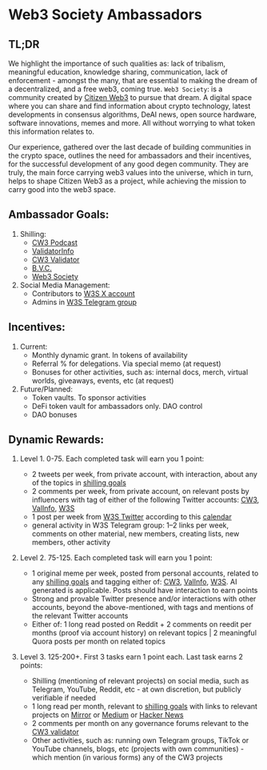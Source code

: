 # Web3 Society Ambassadors

## TL;DR 
We highlight the importance of such qualities as: lack of tribalism, meaningful education, knowledge sharing, communication, lack of enforcement - amongst the many, that are essential to making the dream of a decentralized, and a free web3, coming true. `Web3 Society`: is a community created by [Citizen Web3](https://www.citizenweb3.com/) to pursue that dream. A digital space where you can share and find information about crypto technology, latest developments in consensus algorithms, DeAI news, open source hardware, software innovations, memes and more. All without worrying to what token this information relates to.  

Our experience, gathered over the last decade of building communities in the crypto space, outlines the need for ambassadors and their incentives, for the successful development of any good degen community. They are truly, the main force carrying web3 values into the universe, which in turn, helps to shape Citizen Web3 as a project, while achieving the mission to carry good into the web3 space.

## Ambassador Goals:
1) Shilling:
   - [CW3 Podcast](https://www.citizenweb3.com/episodes)
   - [ValidatorInfo](https://validatorinfo.com/)
   - [CW3 Validator](https://www.citizenweb3.com/staking)
   - [B.V.C.](https://bvc.citizenweb3.com/)
   - [Web3 Society](https://github.com/citizenweb3/web3-society)
2) Social Media Management:
   - Contributors to [W3S X account](https://x.com/W3_Society)
   - Admins in [W3S Telegram group](https://t.me/web_3_society)

## Incentives:
1) Current:
   - Monthly dynamic grant. In tokens of availability
   - Referral % for delegations. Via special memo (at request)
   - Bonuses for other activities, such as: internal docs, merch, virtual worlds, giveaways, events, etc (at request)
2) Future/Planned:
   - Token vaults. To sponsor activities
   - DeFi token vault for ambassadors only. DAO control
   - DAO bonuses 
  
## Dynamic Rewards:
1) Level 1. 0-75. Each completed task will earn you 1 point:
    - 2 tweets per week, from private account, with interaction, about any of the topics in [shilling goals]()
    - 2 comments per week, from private account, on relevant posts by influencers with tag of either of the following Twitter accounts: [CW3](https://x.com/citizen_web3), [ValInfo](https://x.com/W3_Society), [W3S](https://x.com/W3_Society)
    - 1 post per week from [W3S Twitter](https://x.com/W3_Society) according to this [calendar](https://github.com/citizenweb3/web3-society/blob/main/ambassadors/docs/twitter.md)
    - general activity in W3S Telegram group: 1–2 links per week, comments on other material, new members, creating lists, new members, other activity

2) Level 2. 75-125. Each completed task will earn you 1 point:
    - 1 original meme per week, posted from personal accounts, related to any [shilling goals]() and tagging either of: [CW3](https://x.com/citizen_web3), [ValInfo](https://x.com/W3_Society), [W3S](https://x.com/W3_Society). AI generated is applicable. Posts should have interaction to earn points
    - Strong and provable Twitter presence and/or interactions with other accounts, beyond the above-mentioned, with tags and mentions of the relevant Twitter accounts 
    - Either of: 1 long read posted on Reddit + 2 comments on reedit per months (proof via account history) on relevant topics | 2 meaningful Quora posts per month on related topics 

3) Level 3. 125-200+. First 3 tasks earn 1 point each. Last task earns 2 points:
    - Shilling (mentioning of relevant projects) on social media, such as Telegram, YouTube, Reddit, etc - at own discretion, but publicly verifiable if needed
    - 1 long read per month, relevant to [shilling goals]() with links to relevant projects on [Mirror](https://mirror.xyz/) or [Medium](https://medium.com/) or [Hacker News](https://news.ycombinator.com/)
    - 2 comments per month on any governance forums relevant to the [CW3 validator](https://www.citizenweb3.com/staking)
    - Other activities, such as: running own Telegram groups, TikTok or YouTube channels, blogs, etc (projects with own communities) - which mention (in various forms) any of the CW3 projects
